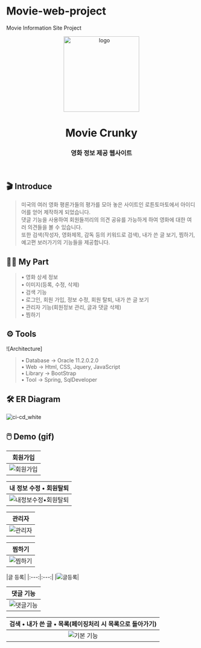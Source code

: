 # Movie-web-project
Movie Information Site Project

<p align="middle" >
    <img width="200px" src="https://github.com/lshyunee/Movie-web-project/assets/147044110/d56db498-5856-488b-895d-f77d66903514" border='0' alt="logo"/>
</p>
<h1 align="middle">Movie Crunky</h1>
<h3 align="middle">영화 정보 제공 웹사이트</h3>
<br />

## 🎬 Introduce

> 미국의 여러 영화 평론가들의 평가를 모아 놓은 사이트인 로튼토마토에서 아이디어를 얻어 제작하게 되었습니다. <br>
> 댓글 기능을 사용하여 회원들끼리의 의견 공유를 가능하게 하여 영화에 대한 여러 의견들을 볼 수 있습니다. <br>
> 또한 검색(작성자, 영화제목, 감독 등의 키워드로 검색), 내가 쓴 글 보기, 찜하기, 예고편 보러가기의 기능들을 제공합니다.

## 🙋‍♀️ My Part
> • 영화 상세 정보 <br>
> • 이미지(등록, 수정, 삭제) <br>
> • 검색 기능 <br>
> • 로그인, 회원 가입, 정보 수정, 회원 탈퇴, 내가 쓴 글 보기 <br>
> • 관리자 기능(회원정보 관리, 글과 댓글 삭제) <br>
> • 찜하기

## ⚙️ Tools
![Architecture]
> • Database → Oracle 11.2.0.2.0 <br>
> • Web → Html, CSS, Jquery, JavaScript <br>
> • Library → BootStrap <br>
> • Tool → Spring, SqlDeveloper


## 🛠 ER Diagram
![ci-cd_white](https://github.com/lshyunee/Movie-web-project/assets/147044110/0742c10a-9510-4d42-b80a-bfaf0e6bee23)

## 🖱️ Demo (gif)
|회원가입|
|:---:|
|![회원가입](https://github.com/lshyunee/Movie-web-project/assets/147044110/832ae63c-8022-42fb-92b3-b88f8570f995)|

|내 정보 수정 • 회원탈퇴|
|:---:|
|![내정보수정•회원탈퇴](https://github.com/lshyunee/Movie-web-project/assets/147044110/d307a623-db17-4687-92e1-7e2dccb1fe79)|

|관리자|
|:---:|
|![관리자](https://github.com/lshyunee/Movie-web-project/assets/147044110/c85f79b7-3ad2-46a0-85cf-ed068595003e)|

|찜하기|
|:---:|
|![찜하기](https://github.com/lshyunee/Movie-web-project/assets/147044110/939ab629-0d92-4c26-88a2-b40dea38ef4b)|

|글 등록|
|:---:|:---:|
|![글등록](https://github.com/lshyunee/Movie-web-project/assets/147044110/e6ab8039-54be-4656-9204-8969136b8298)|

|댓글 기능|
|:---:|
|![댓글기능](https://github.com/lshyunee/Movie-web-project/assets/147044110/7468bbf4-15e2-434e-ace2-4d2a56bd3b33)|

|검색 • 내가 쓴 글 • 목록(페이징처리 시 목록으로 돌아가기)|
|:---:|
|![기본 기능](https://github.com/lshyunee/Movie-web-project/assets/147044110/44ffee66-8d96-4ce7-8ce9-641ce4f062d3)|